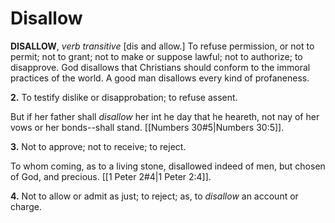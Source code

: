 # Disallow

**DISALLOW**, _verb transitive_ \[dis and allow.\] To refuse permission, or not to permit; not to grant; not to make or suppose lawful; not to authorize; to disapprove. God disallows that Christians should conform to the immoral practices of the world. A good man disallows every kind of profaneness.

**2.** To testify dislike or disapprobation; to refuse assent.

But if her father shall _disallow_ her int he day that he heareth, not nay of her vows or her bonds--shall stand. [[Numbers 30#5|Numbers 30:5]].

**3.** Not to approve; not to receive; to reject.

To whom coming, as to a living stone, disallowed indeed of men, but chosen of God, and precious. [[1 Peter 2#4|1 Peter 2:4]].

**4.** Not to allow or admit as just; to reject; as, to _disallow_ an account or charge.